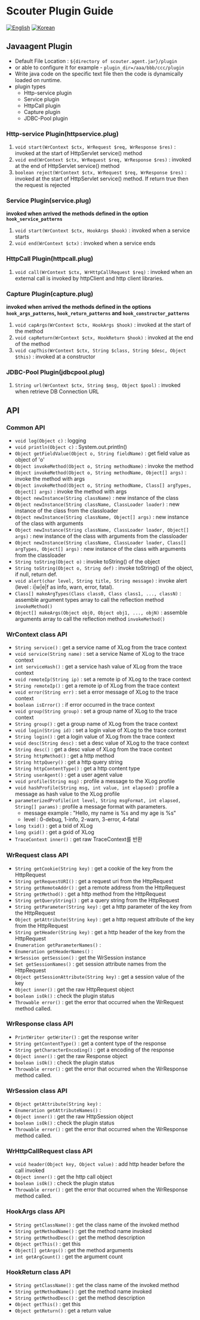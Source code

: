 # Scouter Plugin Guide
[![English](https://img.shields.io/badge/language-English-orange.svg)](JavaAgent-Plugin-Scripting.md) [![Korean](https://img.shields.io/badge/language-Korean-blue.svg)](JavaAgent-Plugin-Scripting_kr.md)

## Javaagent Plugin
 - Default File Location : ```${directory of scouter.agent.jar}/plugin```
 - or able to configure it for example - ```plugin_dir=/aaa/bbb/ccc/plugin```
 - Write java code on the specific text file then the code is dynamically loaded on runtime.
 - plugin types
   - Http-service plugin
   - Service plugin
   - HttpCall plugin
   - Capture plugin
   - JDBC-Pool plugin
 
### Http-service Plugin(httpservice.plug)

1. ```void start(WrContext $ctx, WrRequest $req, WrResponse $res)``` : invoked at the start of HttpServlet service() method
2. ```void end(WrContext $ctx, WrRequest $req, WrResponse $res)``` : invoked at the end of HttpServlet service() method
3. ```boolean reject(WrContext $ctx, WrRequest $req, WrResponse $res)``` : invoked at the start of HttpServlet service() method. If return true then the request is rejected
 
### Service Plugin(service.plug)
 **invoked when arrived the methods defined in the option ```hook_service_patterns```**
 
1. ```void start(WrContext $ctx, HookArgs $hook)``` : invoked when a service starts
2. ```void end(WrContext $ctx)``` : invoked when a service ends
 
### HttpCall Plugin(httpcall.plug)

1. ```void call(WrContext $ctx, WrHttpCallRequest $req)``` : invoked when an external call is invoked by httpClient and http client libraries.
 
### Capture Plugin(capture.plug)
 **invoked when arrived the methods defined in the options ```hook_args_patterns```, ```hook_return_patterns``` and ```hook_constructor_patterns```**
 
1. ```void capArgs(WrContext $ctx, HookArgs $hook)``` : invoked at the start of the method
2. ```void capReturn(WrContext $ctx, HookReturn $hook)``` : invoked at the end of the method
3. ```void capThis(WrContext $ctx, String $class, String $desc, Object $this)``` : invoked at a constructor
 
### JDBC-Pool Plugin(jdbcpool.plug)
1. ```String url(WrContext $ctx, String $msg, Object $pool)```
 : invoked when retrieve DB Connection URL
 
 
## API

### Common API
 - ```void log(Object c)``` : logging
 - ```void println(Object c)``` : System.out.println()
 - ```Object getFieldValue(Object o, String fieldName)``` : get field value as object of 'o'
 - ```Object invokeMethod(Object o, String methodName)``` : invoke the method
 - ```Object invokeMethod(Object o, String methodName, Object[] args)``` : invoke the method with args
 - ```Object invokeMethod(Object o, String methodName, Class[] argTypes, Object[] args)``` : invoke the method with args
 - ```Object newInstance(String className)``` : new instance of the class
 - ```Object newInstance(String className, ClassLoader loader)``` : new instance of the class from the classloader
 - ```Object newInstance(String className, Object[] args)``` : new instance of the class with arguments
 - ```Object newInstance(String className, ClassLoader loader, Object[] args)``` : new instance of the class with arguments from the classloader
 - ```Object newInstance(String className, ClassLoader loader, Class[] argTypes, Object[] args)``` : new instance of the class with arguments from the classloader
 - ```String toString(Object o)``` : invoke toString() of the object
 - ```String toString(Object o, String def)``` : invoke toString() of the object, if null, return def.
 - ```void alert(char level, String title, String message)``` : invoke alert (level : i\|w\|e\|f as info, warn, error, fatal).
 - ```Class[] makeArgTypes(Class class0, Class class1, ..., classN)``` : assemble argument types array to call the reflection method ```invokeMethod()```
 - ```Object[] makeArgs(Object obj0, Object obj1, ..., objN)``` : assemble arguments array to call the reflection method ```invokeMethod()```

### WrContext class API
 - ```String service()``` : get a service name of XLog from the trace context
 - ```void service(String name)``` : set a service Name of XLog  to the trace context
 - ```int serviceHash()``` : get a service hash value of XLog from the trace context
 - ```void remoteIp(String ip)``` : set a remote ip of XLog to the trace context
 - ```String remoteIp()``` : get a remote ip of XLog from the trace context
 - ```void error(String err)``` : set a error message of XLog to the trace context
 - ```boolean isError()``` : if error occurred in the trace context
 - ```void group(String group)``` : set a group name of XLog to the trace context
 - ```String group()``` : get a group name of XLog from the trace context
 - ```void login(String id)``` : set a login value of XLog to the trace context
 - ```String login()``` : get a login value of XLog from the trace context
 - ```void desc(String desc)``` : set a desc value of XLog to the trace context
 - ```String desc()``` : get a desc value of XLog from the trace context
 - ```String httpMethod()``` : get a http method
 - ```String httpQuery()``` : get a http query string
 - ```String httpContentType()``` : get a http content type
 - ```String userAgent()``` : get a user agent value
 - ```void profile(String msg)``` : profile a message to the XLog profile
 - ```void hashProfile(String msg, int value, int elapsed)``` : profile a message as hash value to the XLog profile
 - ```parameterizedProfile(int level, String msgFormat, int elapsed, String[] params)``` : profile a message format with parameters.
     - message example : "Hello, my name is %s and my age is %s"
     - level : 0-debug, 1-info, 2-warn, 3-error, 4-fatal
 - ```long txid()``` : get a txid of XLog
 - ```long gxid()``` : get a gxid of XLog
 - ```TraceContext inner()``` : get raw TraceContext를 반환
 
### WrRequest class API
 - ```String getCookie(String key)``` : get a cookie of the key from the HttpRequest
 - ```String getRequestURI()``` : get a request uri from the HttpRequest
 - ```String getRemoteAddr()``` : get a remote address from the HttpRequest
 - ```String getMethod()``` : get a http method from the HttpRequest
 - ```String getQueryString()``` : get a query string from the HttpRequest
 - ```String getParameter(String key)``` : get a http parameter of the key from the HttpRequest
 - ```Object getAttribute(String key)``` : get a http request attribute of the key from the HttpRequest
 - ```String getHeader(String key)``` : get a http header of the key from the HttpRequest
 - ```Enumeration getParameterNames()``` :
 - ```Enumeration getHeaderNames()``` :
 - ```WrSession getSession()``` : get the WrSession instance
 - ```Set getSessionNames()``` : get session attribute names from the HttpRequest
 - ```Object getSessionAttribute(String key)``` : get a session value of the key
 - ```Object inner()``` : get the raw HttpRequest object
 - ```boolean isOk()``` : check the plugin status
 - ```Throwable error()``` : get the error that occurred when the WrRequest method called.
 
### WrResponse class API
 - ```PrintWriter getWriter()``` : get the response writer
 - ```String getContentType()``` : get a content type of the response
 - ```String getCharacterEncoding()``` : get a encoding of the response
 - ```Object inner()``` : get the raw Response object
 - ```boolean isOk()``` : check the plugin status
 - ```Throwable error()``` : get the error that occurred when the WrResponse method called.
 
### WrSession class API
 - ```Object getAttribute(String key)``` :
 - ```Enumeration getAttributeNames()``` :
 - ```Object inner()``` : get the raw HttpSession object
 - ```boolean isOk()``` : check the plugin status
 - ```Throwable error()``` : get the error that occurred when the WrResponse method called.
 
### WrHttpCallRequest class API
 - ```void header(Object key, Object value)``` : add http header before the call invoked
 - ```Object inner()``` : get the http call object
 - ```boolean isOk()``` : check the plugin status
 - ```Throwable error()``` : get the error that occurred when the WrResponse method called.
 
### HookArgs class API
 - ```String getClassName()``` : get the class name of the invoked method
 - ```String getMethodName()``` : get the method name invoked
 - ```String getMethodDesc()``` : get the method description
 - ```Object getThis()``` : get this
 - ```Object[] getArgs()``` : get the method arguments
 - ```int getArgCount()``` : get the argument count

### HookReturn class API
 - ```String getClassName()``` : get the class name of the invoked method
 - ```String getMethodName()``` : get the method name invoked
 - ```String getMethodDesc()``` : get the method description
 - ```Object getThis()``` : get this
 - ```Object getReturn()``` : get a return value

 
